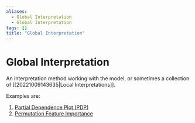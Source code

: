 ```yaml
---
aliases:
  - Global Interpretation
  - Global Interpretation
tags: []
title: "Global Interpretation"
---
```


# Global Interpretation

An interpretation method working with the model, or sometimes a collection of [[20221009143635|Local Interpretations]].

Examples are:
1. [Partial Dependence Plot (PDP)](https://christophm.github.io/interpretable-ml-book/pdp.html)
2. [Permutation Feature Importance](https://christophm.github.io/interpretable-ml-book/feature-importance.html)

